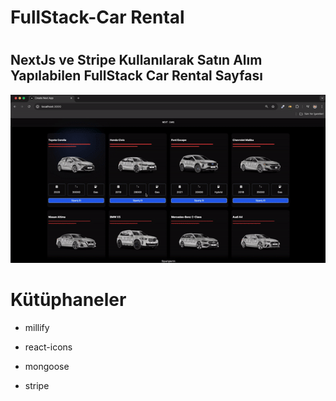 <h1> FullStack-Car Rental<h1>

<h2>NextJs ve Stripe Kullanılarak Satın Alım Yapılabilen FullStack Car Rental Sayfası</h2>

<img src="car-rental.gif"/>

# Kütüphaneler

- millify
- react-icons

- mongoose
- stripe
